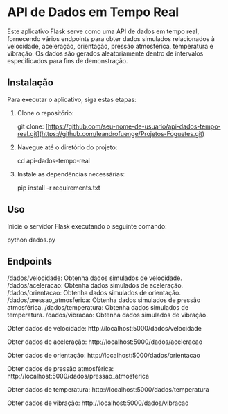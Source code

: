 # API de Dados em Tempo Real

Este aplicativo Flask serve como uma API de dados em tempo real, fornecendo vários endpoints para obter dados simulados relacionados à velocidade, aceleração, orientação, pressão atmosférica, temperatura e vibração. Os dados são gerados aleatoriamente dentro de intervalos especificados para fins de demonstração.

## Instalação

Para executar o aplicativo, siga estas etapas:

1. Clone o repositório:

    git clone: [https://github.com/seu-nome-de-usuario/api-dados-tempo-real.git](https://github.com/leandrofuenge/Projetos-Foguetes.git)

2. Navegue até o diretório do projeto:

    cd api-dados-tempo-real
   

3. Instale as dependências necessárias:

  
    pip install -r requirements.txt


## Uso

Inicie o servidor Flask executando o seguinte comando:

python dados.py

## Endpoints

/dados/velocidade: Obtenha dados simulados de velocidade.
/dados/aceleracao: Obtenha dados simulados de aceleração.
/dados/orientacao: Obtenha dados simulados de orientação.
/dados/pressao_atmosferica: Obtenha dados simulados de pressão atmosférica.
/dados/temperatura: Obtenha dados simulados de temperatura.
/dados/vibracao: Obtenha dados simulados de vibração.

Obter dados de velocidade:
http://localhost:5000/dados/velocidade

Obter dados de aceleração:
http://localhost:5000/dados/aceleracao

Obter dados de orientação:
http://localhost:5000/dados/orientacao

Obter dados de pressão atmosférica:
http://localhost:5000/dados/pressao_atmosferica

Obter dados de temperatura:
http://localhost:5000/dados/temperatura

Obter dados de vibração:
http://localhost:5000/dados/vibracao
